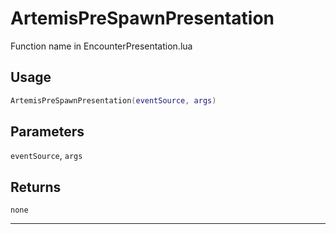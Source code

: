 # ArtemisPreSpawnPresentation
Function name in EncounterPresentation.lua
## Usage
```lua
ArtemisPreSpawnPresentation(eventSource, args)
```
## Parameters
`eventSource`, `args`
## Returns
`none`

---